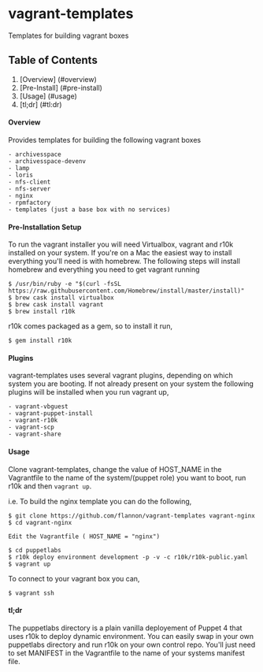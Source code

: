 # vagrant-templates
Templates for building vagrant boxes


## Table of Contents

1. [Overview] (#overview)
2. [Pre-Install] (#pre-install)
3. [Usage] (#usage)
4. [tl;dr] (#tl:dr)


#### Overview

Provides templates for building the following vagrant boxes

    - archivesspace
    - archivesspace-devenv
    - lamp
    - loris
    - nfs-client
    - nfs-server
    - nginx
    - rpmfactory
    - templates (just a base box with no services)

#### Pre-Installation Setup

To run the vagrant installer you will need Virtualbox, vagrant and r10k installed on your system.
If you're on a Mac the easiest way to install everything you'll need is with homebrew.  The following steps will install homebrew and 
everything you need to get vagrant running

    $ /usr/bin/ruby -e "$(curl -fsSL https://raw.githubusercontent.com/Homebrew/install/master/install)"
    $ brew cask install virtualbox
    $ brew cask install vagrant
    $ brew install r10k

r10k comes packaged as a gem, so to install it run,

    $ gem install r10k

#### Plugins

vagrant-templates uses several vagrant plugins, depending on which system you are booting.  If not already present on your system the following plugins will be installed when you run vagrant up,

    - vagrant-vbguest
    - vagrant-puppet-install 
    - vagrant-r10k
    - vagrant-scp
    - vagrant-share

#### Usage

Clone vagrant-templates, change the value of HOST_NAME in the Vagrantfile to the name of the system/(puppet role) you want to boot, run r10k and then `vagrant up`.

i.e. To build the nginx template you can do the following,

    $ git clone https://github.com/flannon/vagrant-templates vagrant-nginx
    $ cd vagrant-nginx

    Edit the Vagrantfile ( HOST_NAME = "nginx")

    $ cd puppetlabs
    $ r10k deploy environment development -p -v -c r10k/r10k-public.yaml
    $ vagrant up


To connect to your vagrant box you can,

    $ vagrant ssh

#### tl;dr

The puppetlabs directory is a plain vanilla deployement of Puppet 4 that uses r10k to deploy dynamic environment.  You can easily swap in your own puppetlabs directory and run r10k on your own control repo.  You'll just need to set MANIFEST in the Vagrantfile to the name of your systems manifest file.
